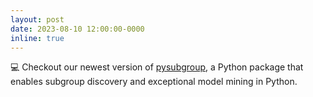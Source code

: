 ```yaml
---
layout: post
date: 2023-08-10 12:00:00-0000
inline: true
---
```


💻 Checkout our newest version of [pysubgroup](https://github.com/flemmerich/pysubgroup), a Python package that enables subgroup discovery and exceptional model mining in Python.
